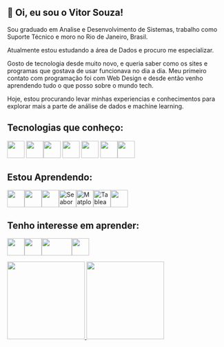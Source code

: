 ## :wave: Oi, eu sou o Vitor Souza!

Sou graduado em Analise e Desenvolvimento de Sistemas, trabalho como Suporte Técnico e moro no Rio de Janeiro, Brasil.

Atualmente estou estudando a área de Dados e procuro me especializar.

Gosto de tecnologia desde muito novo, e queria saber como os sites e programas que gostava de usar funcionava no dia a dia. Meu primeiro contato com programação foi com Web Design e desde então venho aprendendo tudo o que posso sobre o mundo tech.

Hoje, estou procurando levar minhas experiencias e conhecimentos para explorar mais a parte de análise de dados e machine learning.



## Tecnologias que conheço:
<img src="https://cdn.jsdelivr.net/gh/devicons/devicon/icons/html5/html5-original-wordmark.svg" width="40" height="40"/> <img src="https://cdn.jsdelivr.net/gh/devicons/devicon/icons/css3/css3-original-wordmark.svg" width="40" height="40"/><img src="https://cdn.jsdelivr.net/gh/devicons/devicon/icons/sass/sass-original.svg" width="40" height="40"/> <img src="https://cdn.jsdelivr.net/gh/devicons/devicon/icons/bulma/bulma-plain.svg" width="40" height="40"/> <img src="https://cdn.jsdelivr.net/gh/devicons/devicon/icons/javascript/javascript-original.svg" width="40" height="40"/> <img src="https://cdn.jsdelivr.net/gh/devicons/devicon/icons/git/git-original-wordmark.svg" width="40" height="40"/><img src="https://cdn.jsdelivr.net/gh/devicons/devicon/icons/azure/azure-original.svg" width="40" height="40"/>

## Estou Aprendendo:
<img src="https://cdn.jsdelivr.net/gh/devicons/devicon/icons/python/python-original.svg" width="40" height="40"/><img src="https://cdn.jsdelivr.net/gh/devicons/devicon/icons/sqlite/sqlite-original-wordmark.svg" width="40" height="40"/><img src="https://cdn.jsdelivr.net/gh/devicons/devicon/icons/pandas/pandas-original-wordmark.svg" width="40" height="40"/><img src="https://seeklogo.com/images/S/seaborn-logo-244EB2DEC5-seeklogo.com.png" width="40" height="40" alt="Seaborn"/><img src="https://seeklogo.com/images/M/matplotlib-logo-7676870AC0-seeklogo.com.png" width="40" height="40" alt="Matplotlib"/><img src="https://seeklogo.com/images/T/tableau-software-logo-F1CE2CA54A-seeklogo.com.png" width="40" height="40" alt="Tableau"/><img src="https://seeklogo.com/images/M/microsoft-excel-logo-F8C90B4427-seeklogo.com.png" width="40" height="40"/>
          

## Tenho interesse em aprender:
<img src="https://seeklogo.com/images/P/power-bi-icon-logo-E1B451ED39-seeklogo.com.png" width="40" height="40"/><img src="https://static.wikia.nocookie.net/logopedia/images/a/aa/Microsoft_Fabric_2023.svg/revision/latest/scale-to-width-down/200?cb=20230528223239" width="40" height="40"/><img src="https://seeklogo.com/images/S/scikit-learn-logo-8766D07E2E-seeklogo.com.png" width="70" height="40"/><img src="https://seeklogo.com/images/T/tensorflow-logo-02FCED4F98-seeklogo.com.png" width="40" height="40"/>


<div>
<a href="https://github.com/souza-vitor">
<img height="180em" src="https://github-readme-stats.vercel.app/api/top-langs/?username=souza-vitor&layout=compact&langs_count=7&theme=merko"/>
<img height="180em" src="https://github-readme-stats.vercel.app/api?username=souza-vitor&show_icons=true&theme=merko&include_all_commits=true&count_private=true"/>
</div>
          
          

<!---
souza-vitor/souza-vitor is a ✨ special ✨ repository because its `README.md` (this file) appears on your GitHub profile.
You can click the Preview link to take a look at your changes.
--->
